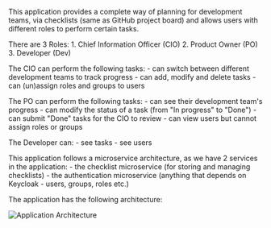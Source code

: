 This application provides a complete way of planning for development teams, via checklists (same as GitHub project board) 
and allows users with different roles to perform certain tasks.

There are 3 Roles: 
    1. Chief Information Officer (CIO)
    2. Product Owner (PO)
    3. Developer (Dev)

The CIO can perform the following tasks:
    - can switch between different development teams to track progress
    - can add, modify and delete tasks
    - can (un)assign roles and groups to users

The PO can perform the following tasks:
    - can see their development team's progress
    - can modify the status of a task (from "In progress" to "Done")
    - can submit "Done" tasks for the CIO to review
    - can view users but cannot assign roles or groups

The Developer can:
    - see tasks 
    - see users

This application follows a microservice architecture, as we have 2 services in the application:
    - the checklist microservice (for storing and managing checklists)
    - the authentication microservice (anything that depends on Keycloak - users, groups, roles etc.)

The application has the following architecture: 

![Application Architecture]("https://raw.githubusercontent.com/pieterdehoogd02/DevOps/main/images/ArchitectureDiagram.png")
